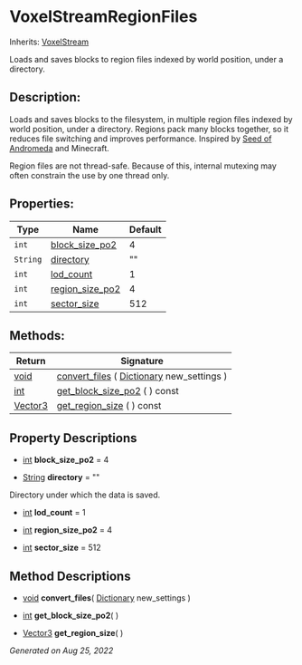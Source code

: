 # VoxelStreamRegionFiles

Inherits: [VoxelStream](VoxelStream.md)


Loads and saves blocks to region files indexed by world position, under a directory.

## Description: 

Loads and saves blocks to the filesystem, in multiple region files indexed by world position, under a directory. Regions pack many blocks together, so it reduces file switching and improves performance. Inspired by [Seed of Andromeda](https://www.seedofandromeda.com/blogs/1-creating-a-region-file-system-for-a-voxel-game) and Minecraft.

Region files are not thread-safe. Because of this, internal mutexing may often constrain the use by one thread only.

## Properties: 


Type      | Name                                   | Default 
--------- | -------------------------------------- | --------
`int`     | [block_size_po2](#i_block_size_po2)    | 4       
`String`  | [directory](#i_directory)              | ""      
`int`     | [lod_count](#i_lod_count)              | 1       
`int`     | [region_size_po2](#i_region_size_po2)  | 4       
`int`     | [sector_size](#i_sector_size)          | 512     
<p></p>

## Methods: 


Return                                                                        | Signature                                                                                                                              
----------------------------------------------------------------------------- | ---------------------------------------------------------------------------------------------------------------------------------------
[void](#)                                                                     | [convert_files](#i_convert_files) ( [Dictionary](https://docs.godotengine.org/en/stable/classes/class_dictionary.html) new_settings )  
[int](https://docs.godotengine.org/en/stable/classes/class_int.html)          | [get_block_size_po2](#i_get_block_size_po2) ( ) const                                                                                  
[Vector3](https://docs.godotengine.org/en/stable/classes/class_vector3.html)  | [get_region_size](#i_get_region_size) ( ) const                                                                                        
<p></p>

## Property Descriptions

- [int](https://docs.godotengine.org/en/stable/classes/class_int.html)<span id="i_block_size_po2"></span> **block_size_po2** = 4


- [String](https://docs.godotengine.org/en/stable/classes/class_string.html)<span id="i_directory"></span> **directory** = ""

Directory under which the data is saved.

- [int](https://docs.godotengine.org/en/stable/classes/class_int.html)<span id="i_lod_count"></span> **lod_count** = 1


- [int](https://docs.godotengine.org/en/stable/classes/class_int.html)<span id="i_region_size_po2"></span> **region_size_po2** = 4


- [int](https://docs.godotengine.org/en/stable/classes/class_int.html)<span id="i_sector_size"></span> **sector_size** = 512


## Method Descriptions

- [void](#)<span id="i_convert_files"></span> **convert_files**( [Dictionary](https://docs.godotengine.org/en/stable/classes/class_dictionary.html) new_settings ) 


- [int](https://docs.godotengine.org/en/stable/classes/class_int.html)<span id="i_get_block_size_po2"></span> **get_block_size_po2**( ) 


- [Vector3](https://docs.godotengine.org/en/stable/classes/class_vector3.html)<span id="i_get_region_size"></span> **get_region_size**( ) 


_Generated on Aug 25, 2022_
